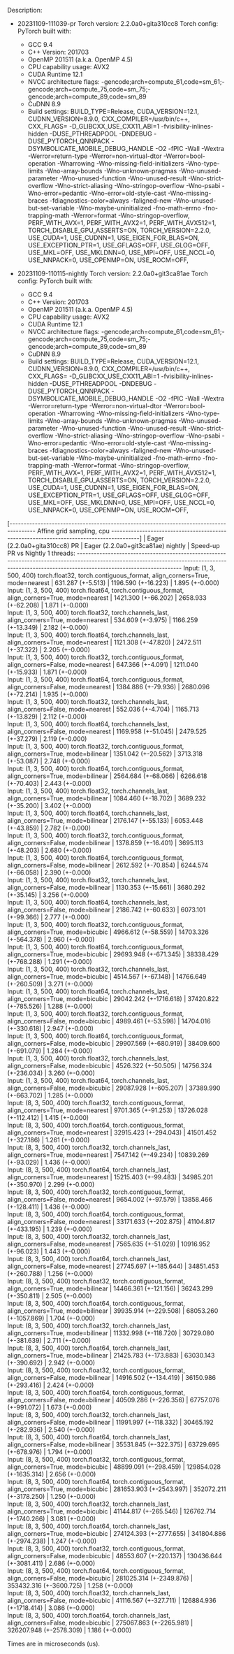 Description:
- 20231109-111039-pr
Torch version: 2.2.0a0+gita310cc8
Torch config: PyTorch built with:
  - GCC 9.4
  - C++ Version: 201703
  - OpenMP 201511 (a.k.a. OpenMP 4.5)
  - CPU capability usage: AVX2
  - CUDA Runtime 12.1
  - NVCC architecture flags: -gencode;arch=compute_61,code=sm_61;-gencode;arch=compute_75,code=sm_75;-gencode;arch=compute_89,code=sm_89
  - CuDNN 8.9
  - Build settings: BUILD_TYPE=Release, CUDA_VERSION=12.1, CUDNN_VERSION=8.9.0, CXX_COMPILER=/usr/bin/c++, CXX_FLAGS= -D_GLIBCXX_USE_CXX11_ABI=1 -fvisibility-inlines-hidden -DUSE_PTHREADPOOL -DNDEBUG -DUSE_PYTORCH_QNNPACK -DSYMBOLICATE_MOBILE_DEBUG_HANDLE -O2 -fPIC -Wall -Wextra -Werror=return-type -Werror=non-virtual-dtor -Werror=bool-operation -Wnarrowing -Wno-missing-field-initializers -Wno-type-limits -Wno-array-bounds -Wno-unknown-pragmas -Wno-unused-parameter -Wno-unused-function -Wno-unused-result -Wno-strict-overflow -Wno-strict-aliasing -Wno-stringop-overflow -Wno-psabi -Wno-error=pedantic -Wno-error=old-style-cast -Wno-missing-braces -fdiagnostics-color=always -faligned-new -Wno-unused-but-set-variable -Wno-maybe-uninitialized -fno-math-errno -fno-trapping-math -Werror=format -Wno-stringop-overflow, PERF_WITH_AVX=1, PERF_WITH_AVX2=1, PERF_WITH_AVX512=1, TORCH_DISABLE_GPU_ASSERTS=ON, TORCH_VERSION=2.2.0, USE_CUDA=1, USE_CUDNN=1, USE_EIGEN_FOR_BLAS=ON, USE_EXCEPTION_PTR=1, USE_GFLAGS=OFF, USE_GLOG=OFF, USE_MKL=OFF, USE_MKLDNN=0, USE_MPI=OFF, USE_NCCL=0, USE_NNPACK=0, USE_OPENMP=ON, USE_ROCM=OFF, 


- 20231109-110115-nightly
Torch version: 2.2.0a0+git3ca81ae
Torch config: PyTorch built with:
  - GCC 9.4
  - C++ Version: 201703
  - OpenMP 201511 (a.k.a. OpenMP 4.5)
  - CPU capability usage: AVX2
  - CUDA Runtime 12.1
  - NVCC architecture flags: -gencode;arch=compute_61,code=sm_61;-gencode;arch=compute_75,code=sm_75;-gencode;arch=compute_89,code=sm_89
  - CuDNN 8.9
  - Build settings: BUILD_TYPE=Release, CUDA_VERSION=12.1, CUDNN_VERSION=8.9.0, CXX_COMPILER=/usr/bin/c++, CXX_FLAGS= -D_GLIBCXX_USE_CXX11_ABI=1 -fvisibility-inlines-hidden -DUSE_PTHREADPOOL -DNDEBUG -DUSE_PYTORCH_QNNPACK -DSYMBOLICATE_MOBILE_DEBUG_HANDLE -O2 -fPIC -Wall -Wextra -Werror=return-type -Werror=non-virtual-dtor -Werror=bool-operation -Wnarrowing -Wno-missing-field-initializers -Wno-type-limits -Wno-array-bounds -Wno-unknown-pragmas -Wno-unused-parameter -Wno-unused-function -Wno-unused-result -Wno-strict-overflow -Wno-strict-aliasing -Wno-stringop-overflow -Wno-psabi -Wno-error=pedantic -Wno-error=old-style-cast -Wno-missing-braces -fdiagnostics-color=always -faligned-new -Wno-unused-but-set-variable -Wno-maybe-uninitialized -fno-math-errno -fno-trapping-math -Werror=format -Wno-stringop-overflow, PERF_WITH_AVX=1, PERF_WITH_AVX2=1, PERF_WITH_AVX512=1, TORCH_DISABLE_GPU_ASSERTS=ON, TORCH_VERSION=2.2.0, USE_CUDA=1, USE_CUDNN=1, USE_EIGEN_FOR_BLAS=ON, USE_EXCEPTION_PTR=1, USE_GFLAGS=OFF, USE_GLOG=OFF, USE_MKL=OFF, USE_MKLDNN=0, USE_MPI=OFF, USE_NCCL=0, USE_NNPACK=0, USE_OPENMP=ON, USE_ROCM=OFF, 



[--------------------------------------------------------------------------------------- Affine grid sampling, cpu ----------------------------------------------------------------------------------------]
                                                                                                          |  Eager (2.2.0a0+gita310cc8) PR  |  Eager (2.2.0a0+git3ca81ae) nightly  |  Speed-up PR vs Nightly
1 threads: -------------------------------------------------------------------------------------------------------------------------------------------------------------------------------------------------
      Input: (1, 3, 500, 400) torch.float32, torch.contiguous_format, align_corners=True, mode=nearest    |        631.287 (+-5.513)        |         1196.590 (+-16.223)          |     1.895 (+-0.000)    
      Input: (1, 3, 500, 400) torch.float64, torch.contiguous_format, align_corners=True, mode=nearest    |       1421.300 (+-66.202)       |         2658.933 (+-62.208)          |     1.871 (+-0.000)    
      Input: (1, 3, 500, 400) torch.float32, torch.channels_last, align_corners=True, mode=nearest        |        534.609 (+-3.975)        |         1166.259 (+-13.349)          |     2.182 (+-0.000)    
      Input: (1, 3, 500, 400) torch.float64, torch.channels_last, align_corners=True, mode=nearest        |       1121.308 (+-47.820)       |         2472.511 (+-37.322)          |     2.205 (+-0.000)    
      Input: (1, 3, 500, 400) torch.float32, torch.contiguous_format, align_corners=False, mode=nearest   |        647.366 (+-4.091)        |         1211.040 (+-15.933)          |     1.871 (+-0.000)    
      Input: (1, 3, 500, 400) torch.float64, torch.contiguous_format, align_corners=False, mode=nearest   |       1384.886 (+-79.936)       |         2680.096 (+-72.214)          |     1.935 (+-0.000)    
      Input: (1, 3, 500, 400) torch.float32, torch.channels_last, align_corners=False, mode=nearest       |        552.036 (+-4.704)        |         1165.713 (+-13.829)          |     2.112 (+-0.000)    
      Input: (1, 3, 500, 400) torch.float64, torch.channels_last, align_corners=False, mode=nearest       |       1169.958 (+-51.045)       |         2479.525 (+-37.279)          |     2.119 (+-0.000)    
      Input: (1, 3, 500, 400) torch.float32, torch.contiguous_format, align_corners=True, mode=bilinear   |       1351.042 (+-20.562)       |         3713.318 (+-53.087)          |     2.748 (+-0.000)    
      Input: (1, 3, 500, 400) torch.float64, torch.contiguous_format, align_corners=True, mode=bilinear   |       2564.684 (+-68.066)       |         6266.618 (+-70.403)          |     2.443 (+-0.000)    
      Input: (1, 3, 500, 400) torch.float32, torch.channels_last, align_corners=True, mode=bilinear       |       1084.460 (+-18.702)       |         3689.232 (+-35.200)          |     3.402 (+-0.000)    
      Input: (1, 3, 500, 400) torch.float64, torch.channels_last, align_corners=True, mode=bilinear       |       2176.147 (+-55.133)       |         6053.448 (+-43.859)          |     2.782 (+-0.000)    
      Input: (1, 3, 500, 400) torch.float32, torch.contiguous_format, align_corners=False, mode=bilinear  |       1378.859 (+-16.401)       |         3695.113 (+-48.203)          |     2.680 (+-0.000)    
      Input: (1, 3, 500, 400) torch.float64, torch.contiguous_format, align_corners=False, mode=bilinear  |       2612.592 (+-70.854)       |         6244.574 (+-66.058)          |     2.390 (+-0.000)    
      Input: (1, 3, 500, 400) torch.float32, torch.channels_last, align_corners=False, mode=bilinear      |       1130.353 (+-15.661)       |         3680.292 (+-35.145)          |     3.256 (+-0.000)    
      Input: (1, 3, 500, 400) torch.float64, torch.channels_last, align_corners=False, mode=bilinear      |       2186.742 (+-60.633)       |         6073.101 (+-99.366)          |     2.777 (+-0.000)    
      Input: (1, 3, 500, 400) torch.float32, torch.contiguous_format, align_corners=True, mode=bicubic    |       4966.612 (+-58.559)       |        14703.326 (+-564.378)         |     2.960 (+-0.000)    
      Input: (1, 3, 500, 400) torch.float64, torch.contiguous_format, align_corners=True, mode=bicubic    |      29693.948 (+-671.345)      |        38338.429 (+-768.288)         |     1.291 (+-0.000)    
      Input: (1, 3, 500, 400) torch.float32, torch.channels_last, align_corners=True, mode=bicubic        |       4514.567 (+-67.148)       |        14766.649 (+-260.509)         |     3.271 (+-0.000)    
      Input: (1, 3, 500, 400) torch.float64, torch.channels_last, align_corners=True, mode=bicubic        |      29042.242 (+-1716.618)     |        37420.822 (+-785.526)         |     1.288 (+-0.000)    
      Input: (1, 3, 500, 400) torch.float32, torch.contiguous_format, align_corners=False, mode=bicubic   |       4989.461 (+-53.598)       |        14704.016 (+-330.618)         |     2.947 (+-0.000)    
      Input: (1, 3, 500, 400) torch.float64, torch.contiguous_format, align_corners=False, mode=bicubic   |      29907.569 (+-680.919)      |        38409.600 (+-691.079)         |     1.284 (+-0.000)    
      Input: (1, 3, 500, 400) torch.float32, torch.channels_last, align_corners=False, mode=bicubic       |       4526.322 (+-50.505)       |        14756.324 (+-236.034)         |     3.260 (+-0.000)    
      Input: (1, 3, 500, 400) torch.float64, torch.channels_last, align_corners=False, mode=bicubic       |      29087.928 (+-605.207)      |        37389.990 (+-663.702)         |     1.285 (+-0.000)    
      Input: (8, 3, 500, 400) torch.float32, torch.contiguous_format, align_corners=True, mode=nearest    |       9701.365 (+-91.253)       |        13726.028 (+-112.412)         |     1.415 (+-0.000)    
      Input: (8, 3, 500, 400) torch.float64, torch.contiguous_format, align_corners=True, mode=nearest    |      32915.423 (+-294.043)      |        41501.452 (+-327.186)         |     1.261 (+-0.000)    
      Input: (8, 3, 500, 400) torch.float32, torch.channels_last, align_corners=True, mode=nearest        |       7547.142 (+-49.234)       |         10839.269 (+-93.029)         |     1.436 (+-0.000)    
      Input: (8, 3, 500, 400) torch.float64, torch.channels_last, align_corners=True, mode=nearest        |       15215.403 (+-99.483)      |        34985.201 (+-350.970)         |     2.299 (+-0.000)    
      Input: (8, 3, 500, 400) torch.float32, torch.contiguous_format, align_corners=False, mode=nearest   |       9654.002 (+-97.579)       |        13858.466 (+-128.411)         |     1.436 (+-0.000)    
      Input: (8, 3, 500, 400) torch.float64, torch.contiguous_format, align_corners=False, mode=nearest   |      33171.633 (+-202.875)      |        41104.817 (+-433.195)         |     1.239 (+-0.000)    
      Input: (8, 3, 500, 400) torch.float32, torch.channels_last, align_corners=False, mode=nearest       |       7565.635 (+-51.029)       |         10916.952 (+-96.023)         |     1.443 (+-0.000)    
      Input: (8, 3, 500, 400) torch.float64, torch.channels_last, align_corners=False, mode=nearest       |      27745.697 (+-185.644)      |        34851.453 (+-260.788)         |     1.256 (+-0.000)    
      Input: (8, 3, 500, 400) torch.float32, torch.contiguous_format, align_corners=True, mode=bilinear   |      14466.361 (+-121.156)      |        36243.299 (+-350.811)         |     2.505 (+-0.000)    
      Input: (8, 3, 500, 400) torch.float64, torch.contiguous_format, align_corners=True, mode=bilinear   |      39935.914 (+-229.508)      |        68053.260 (+-1057.869)        |     1.704 (+-0.000)    
      Input: (8, 3, 500, 400) torch.float32, torch.channels_last, align_corners=True, mode=bilinear       |      11332.998 (+-118.720)      |        30729.080 (+-381.639)         |     2.711 (+-0.000)    
      Input: (8, 3, 500, 400) torch.float64, torch.channels_last, align_corners=True, mode=bilinear       |      21425.783 (+-173.883)      |        63030.143 (+-390.692)         |     2.942 (+-0.000)    
      Input: (8, 3, 500, 400) torch.float32, torch.contiguous_format, align_corners=False, mode=bilinear  |      14916.502 (+-134.419)      |        36150.986 (+-293.416)         |     2.424 (+-0.000)    
      Input: (8, 3, 500, 400) torch.float64, torch.contiguous_format, align_corners=False, mode=bilinear  |      40509.286 (+-226.356)      |        67757.076 (+-991.072)         |     1.673 (+-0.000)    
      Input: (8, 3, 500, 400) torch.float32, torch.channels_last, align_corners=False, mode=bilinear      |      11991.997 (+-118.332)      |        30465.192 (+-282.936)         |     2.540 (+-0.000)    
      Input: (8, 3, 500, 400) torch.float64, torch.channels_last, align_corners=False, mode=bilinear      |      35531.845 (+-322.375)      |        63729.695 (+-678.976)         |     1.794 (+-0.000)    
      Input: (8, 3, 500, 400) torch.float32, torch.contiguous_format, align_corners=True, mode=bicubic    |      48899.091 (+-298.459)      |       129854.028 (+-1635.314)        |     2.656 (+-0.000)    
      Input: (8, 3, 500, 400) torch.float64, torch.contiguous_format, align_corners=True, mode=bicubic    |     281653.903 (+-2543.997)     |       352072.211 (+-3178.250)        |     1.250 (+-0.000)    
      Input: (8, 3, 500, 400) torch.float32, torch.channels_last, align_corners=True, mode=bicubic        |      41144.817 (+-265.546)      |       126762.714 (+-1740.266)        |     3.081 (+-0.000)    
      Input: (8, 3, 500, 400) torch.float64, torch.channels_last, align_corners=True, mode=bicubic        |     274124.393 (+-2777.655)     |       341804.886 (+-2974.238)        |     1.247 (+-0.000)    
      Input: (8, 3, 500, 400) torch.float32, torch.contiguous_format, align_corners=False, mode=bicubic   |      48553.607 (+-220.137)      |       130436.644 (+-3081.411)        |     2.686 (+-0.000)    
      Input: (8, 3, 500, 400) torch.float64, torch.contiguous_format, align_corners=False, mode=bicubic   |     281025.314 (+-2349.876)     |       353432.316 (+-3600.725)        |     1.258 (+-0.000)    
      Input: (8, 3, 500, 400) torch.float32, torch.channels_last, align_corners=False, mode=bicubic       |      41116.567 (+-327.711)      |       126884.936 (+-1718.414)        |     3.086 (+-0.000)    
      Input: (8, 3, 500, 400) torch.float64, torch.channels_last, align_corners=False, mode=bicubic       |     275067.863 (+-2265.981)     |       326207.948 (+-2578.309)        |     1.186 (+-0.000)    

Times are in microseconds (us).
